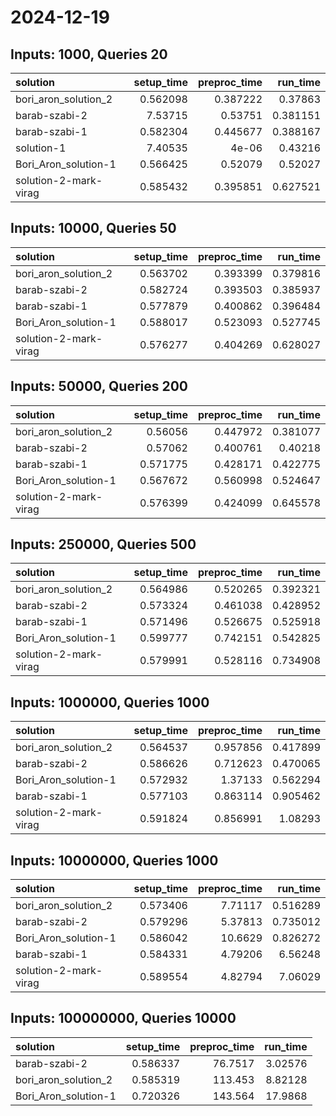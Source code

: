 # 2024-12-19

## Inputs: 1000, Queries 20

| solution              |   setup_time |   preproc_time |   run_time |
|:----------------------|-------------:|---------------:|-----------:|
| bori_aron_solution_2  |     0.562098 |       0.387222 |   0.37863  |
| barab-szabi-2         |     7.53715  |       0.53751  |   0.381151 |
| barab-szabi-1         |     0.582304 |       0.445677 |   0.388167 |
| solution-1            |     7.40535  |       4e-06    |   0.43216  |
| Bori_Aron_solution-1  |     0.566425 |       0.52079  |   0.52027  |
| solution-2-mark-virag |     0.585432 |       0.395851 |   0.627521 |

## Inputs: 10000, Queries 50

| solution              |   setup_time |   preproc_time |   run_time |
|:----------------------|-------------:|---------------:|-----------:|
| bori_aron_solution_2  |     0.563702 |       0.393399 |   0.379816 |
| barab-szabi-2         |     0.582724 |       0.393503 |   0.385937 |
| barab-szabi-1         |     0.577879 |       0.400862 |   0.396484 |
| Bori_Aron_solution-1  |     0.588017 |       0.523093 |   0.527745 |
| solution-2-mark-virag |     0.576277 |       0.404269 |   0.628027 |

## Inputs: 50000, Queries 200

| solution              |   setup_time |   preproc_time |   run_time |
|:----------------------|-------------:|---------------:|-----------:|
| bori_aron_solution_2  |     0.56056  |       0.447972 |   0.381077 |
| barab-szabi-2         |     0.57062  |       0.400761 |   0.40218  |
| barab-szabi-1         |     0.571775 |       0.428171 |   0.422775 |
| Bori_Aron_solution-1  |     0.567672 |       0.560998 |   0.524647 |
| solution-2-mark-virag |     0.576399 |       0.424099 |   0.645578 |

## Inputs: 250000, Queries 500

| solution              |   setup_time |   preproc_time |   run_time |
|:----------------------|-------------:|---------------:|-----------:|
| bori_aron_solution_2  |     0.564986 |       0.520265 |   0.392321 |
| barab-szabi-2         |     0.573324 |       0.461038 |   0.428952 |
| barab-szabi-1         |     0.571496 |       0.526675 |   0.525918 |
| Bori_Aron_solution-1  |     0.599777 |       0.742151 |   0.542825 |
| solution-2-mark-virag |     0.579991 |       0.528116 |   0.734908 |

## Inputs: 1000000, Queries 1000

| solution              |   setup_time |   preproc_time |   run_time |
|:----------------------|-------------:|---------------:|-----------:|
| bori_aron_solution_2  |     0.564537 |       0.957856 |   0.417899 |
| barab-szabi-2         |     0.586626 |       0.712623 |   0.470065 |
| Bori_Aron_solution-1  |     0.572932 |       1.37133  |   0.562294 |
| barab-szabi-1         |     0.577103 |       0.863114 |   0.905462 |
| solution-2-mark-virag |     0.591824 |       0.856991 |   1.08293  |

## Inputs: 10000000, Queries 1000

| solution              |   setup_time |   preproc_time |   run_time |
|:----------------------|-------------:|---------------:|-----------:|
| bori_aron_solution_2  |     0.573406 |        7.71117 |   0.516289 |
| barab-szabi-2         |     0.579296 |        5.37813 |   0.735012 |
| Bori_Aron_solution-1  |     0.586042 |       10.6629  |   0.826272 |
| barab-szabi-1         |     0.584331 |        4.79206 |   6.56248  |
| solution-2-mark-virag |     0.589554 |        4.82794 |   7.06029  |

## Inputs: 100000000, Queries 10000

| solution             |   setup_time |   preproc_time |   run_time |
|:---------------------|-------------:|---------------:|-----------:|
| barab-szabi-2        |     0.586337 |        76.7517 |    3.02576 |
| bori_aron_solution_2 |     0.585319 |       113.453  |    8.82128 |
| Bori_Aron_solution-1 |     0.720326 |       143.564  |   17.9868  |